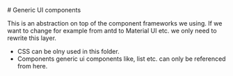 # Generic UI components

This is an abstraction on top of the component frameworks we using. If we want to change for example from antd to Material UI etc. we only need to rewrite this layer.

- CSS can be olny used in this folder.
- Components generic ui components like, list etc. can only be referenced from here.
